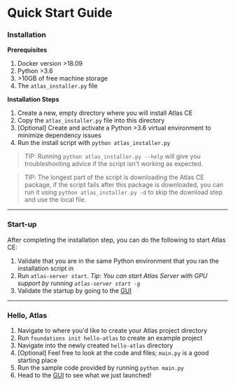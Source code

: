 # Quick Start Guide

### Installation

**Prerequisites**
 1. Docker version \>18.09
 2. Python \>3.6
 3. \>10GB of free machine storage
 4. The `atlas_installer.py` file

**Installation Steps**
 1. Create a new, empty directory where you will install Atlas CE
 2. Copy the `atlas_installer.py` file into this directory
 3. [Optional] Create and activate a Python \>3.6 virtual environment to minimize dependency issues
 4. Run the install script with `python atlas_installer.py`
 
> TIP: Running `python atlas_installer.py --help` will give you troubleshooting advice if the script isn't working as expected. 

> TIP: The longest part of the script is downloading the Atlas CE package, if the script fails after this package is
downloaded, you can run it using `python atlas_installer.py -d` to skip the download step and use the local file. 

---

### Start-up

After completing the installation step, you can do the following to start Atlas CE:
 1. Validate that you are in the same Python environment that you ran the installation script in
 2. Run `atlas-server start`. _Tip: You can start Atlas Server with GPU support by running `atlas-server start -g`_
 3. Validate the startup by going to the [GUI](http://localhost:5555)

---

### Hello, Atlas

 1. Navigate to where you'd like to create your Atlas project directory
 2. Run `foundations init hello-atlas` to create an example project
 3. Navigate into the newly created `hello-atlas` directory
 4. [Optional] Feel free to look at the code and files; `main.py` is a good starting place
 5. Run the sample code provided by running `python main.py`
 6. Head to the [GUI](http://localhost:5555/projects) to see what we just launched!